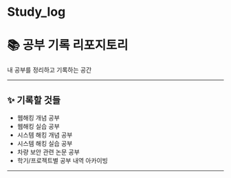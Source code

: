 # Study_log
# 📚 공부 기록 리포지토리

내 공부를 정리하고 기록하는 공간  

---

## ✨ 기록할 것들
- 웹해킹 개념 공부
- 웹해킹 실습 공부
- 시스템 해킹 개념 공부
- 시스템 해킹 실습 공부
- 차량 보안 관련 논문 공부
- 학기/프로젝트별 공부 내역 아카이빙

  
---

